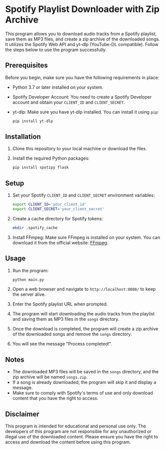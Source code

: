 # Spotify Playlist Downloader with Zip Archive

This program allows you to download audio tracks from a Spotify playlist, save them as MP3 files, and create a zip archive of the downloaded songs. It utilizes the Spotify Web API and yt-dlp (YouTube-DL compatible). Follow the steps below to use the program successfully.

## Prerequisites

Before you begin, make sure you have the following requirements in place:

- Python 3.7 or later installed on your system.
- Spotify Developer Account: You need to create a Spotify Developer account and obtain your `CLIENT_ID` and `CLIENT_SECRET`.
- yt-dlp: Make sure you have yt-dlp installed. You can install it using `pip`:

  ```bash
  pip install yt-dlp
  ```

## Installation

1. Clone this repository to your local machine or download the files.

2. Install the required Python packages:

   ```bash
   pip install spotipy flask
   ```

## Setup

1. Set your Spotify `CLIENT_ID` and `CLIENT_SECRET` environment variables:

   ```bash
   export CLIENT_ID='your_client_id'
   export CLIENT_SECRET='your_client_secret'
   ```

2. Create a cache directory for Spotify tokens:

   ```bash
   mkdir .spotify_cache
   ```

3. Install FFmpeg: Make sure FFmpeg is installed on your system. You can download it from the official website: [FFmpeg](https://ffmpeg.org/download.html).

## Usage

1. Run the program:

   ```bash
   python main.py
   ```

2. Open a web browser and navigate to `http://localhost:8080/` to keep the server alive.

3. Enter the Spotify playlist URL when prompted.

4. The program will start downloading the audio tracks from the playlist and saving them as MP3 files in the `songs` directory.

5. Once the download is completed, the program will create a zip archive of the downloaded songs and remove the `songs` directory.

6. You will see the message "Process completed!".

## Notes

- The downloaded MP3 files will be saved in the `songs` directory, and the zip archive will be named `songs.zip`.
- If a song is already downloaded, the program will skip it and display a message.
- Make sure to comply with Spotify's terms of use and only download content that you have the right to access.

## Disclaimer

This program is intended for educational and personal use only. The developers of this program are not responsible for any unauthorized or illegal use of the downloaded content. Please ensure you have the right to access and download the content before using this program.
